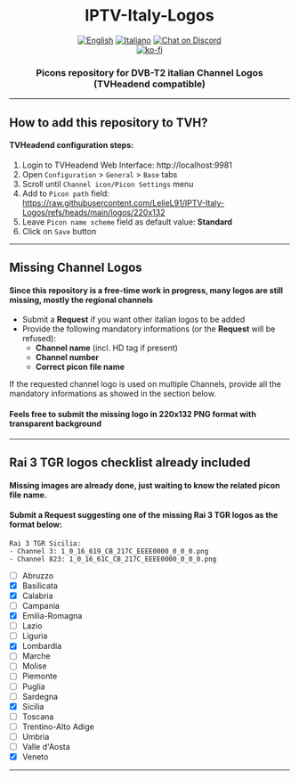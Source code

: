 <h1 align="center">IPTV-Italy-Logos</h1>
<p align="center">
  <a href="https://github.com/LelieL91/IPTV-Italy-Logos/blob/main/README.en.md">
    <img src="https://img.shields.io/badge/lang-en-red.svg"
      alt="English"></a>
  <a href="https://github.com/LelieL91/IPTV-Italy-Logos/blob/main/README.md">
    <img src="https://img.shields.io/badge/lang-it-blue.svg"
      alt="Italiano"></a>
  <a href="https://discord.gg/6hwgFZaVuT">
    <img src="https://img.shields.io/discord/726791153483120680?logo=discord&logoColor=white"
      alt="Chat on Discord"></a>
  <br>
  <a href="https://ko-fi.com/leliel91">
    <img src="https://ko-fi.com/img/githubbutton_sm.svg"
      alt="ko-fi"></a>
</p>

<h3 align="center">Picons repository for DVB-T2 italian Channel Logos (TVHeadend compatible)</h3>

---
<h2>How to add this repository to TVH?</h2>

#### TVHeadend configuration steps:
1. Login to TVHeadend Web Interface: http://localhost:9981
2. Open `Configuration` > `General` > `Base` tabs
3. Scroll until `Channel icon/Picon Settings` menu
4. Add to `Picon path` field: https://raw.githubusercontent.com/LelieL91/IPTV-Italy-Logos/refs/heads/main/logos/220x132
5. Leave `Picon name scheme` field as default value: **Standard**
6. Click on `Save` button
---
<h2>Missing Channel Logos</h2>

#### Since this repository is a free-time work in progress, many logos are still missing, mostly the regional channels
- Submit a **Request** if you want other italian logos to be added
- Provide the following mandatory informations (or the **Request** will be refused):
  - **Channel name** (incl. HD tag if present)
  - **Channel number**
  - **Correct picon file name**

If the requested channel logo is used on multiple Channels, provide all the mandatory informations as showed in the section below.
#### Feels free to submit the missing logo in 220x132 PNG format with transparent background
---
<h2>Rai 3 TGR logos checklist already included</h2>

#### Missing images are already done, just waiting to know the related picon file name.
#### Submit a Request suggesting one of the missing Rai 3 TGR logos as the format below:
```
Rai 3 TGR Sicilia:
- Channel 3: 1_0_16_619_CB_217C_EEEE0000_0_0_0.png
- Channel 823: 1_0_16_61C_CB_217C_EEEE0000_0_0_0.png
```
- [ ] Abruzzo
- [x] Basilicata
- [x] Calabria
- [ ] Campania
- [x] Emilia-Romagna
- [ ] Lazio
- [ ] Liguria
- [x] Lombardia
- [ ] Marche
- [ ] Molise
- [ ] Piemonte
- [ ] Puglia
- [ ] Sardegna
- [x] Sicilia
- [ ] Toscana
- [ ] Trentino-Alto Adige
- [ ] Umbria
- [ ] Valle d'Aosta
- [x] Veneto
---
